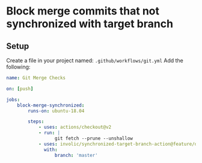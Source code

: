 # Block merge commits that not synchronized with target branch

## Setup

Create a file in your project named: `.github/workflows/git.yml` Add the
following:

```yaml
name: Git Merge Checks

on: [push]

jobs:
    block-merge-synchronized:
        runs-on: ubuntu-18.04

        steps:
            - uses: actions/checkout@v2
            - run: |
                  git fetch --prune --unshallow
            - uses: involic/synchronized-target-branch-action@feature/debug-working
              with:
                  branch: 'master'
```
